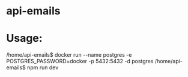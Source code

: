 # api-emails
# Usage:  
/home/api-emails$ docker run --name postgres -e POSTGRES_PASSWORD=docker -p 5432:5432 -d postgres
/home/api-emails$ npm run dev

